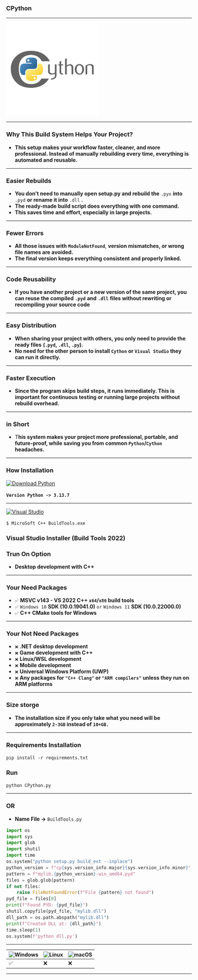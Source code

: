 ### **CPython**

---

<img src="Cython.png" alt="Program Icon" width="250" height="250">

---

### Why This Build System Helps Your Project?

- **This setup makes your workflow faster, cleaner, and more professional. Instead of manually rebuilding every time, everything is automated and reusable.**

---

### Easier Rebuilds

- **You don’t need to manually open setup.py and rebuild the** `.pyx` **into** `.pyd` **or rename it into** `.dll` **.**
- **The ready-made build script does everything with one command.**
- **This saves time and effort, especially in large projects.**

---

### Fewer **Errors**

- **All those issues with** **`ModuleNotFound`**, **version mismatches, or wrong file names are avoided.**
- **The final version keeps everything consistent and properly linked.**

---

### Code Reusability

- **If you have another project or a new version of the same project, you can reuse the compiled** **`.pyd`** **and** **`.dll`** **files without rewriting or recompiling your source code**

---

### Easy Distribution

- **When sharing your project with others, you only need to provide the ready files** **(`.pyd`, `.dll`, `.py`).**
- **No need for the other person to install `Cython` or `Visual Studio` they can run it directly.**

---

### Faster Execution

- **Since the program skips build steps, it runs immediately. This is important for continuous testing or running large projects without rebuild overhead.**

---
### in Short
- T**his system makes your project more professional, portable, and future-proof, while saving you from common `Python`/`Cython` headaches.**

---

### **How Installation**

[![Download Python](https://img.shields.io/badge/Download-Python-blue?logo=python&logoColor=white)](https://www.python.org/ftp/python/3.13.7/python-3.13.7-amd64.exe) 

**`Version Python -> 3.13.7`**

---

[![Visual Studio](https://custom-icon-badges.demolab.com/badge/MicroSoft_C++_Build%20Tools-Build_Tool-5C2D91.svg?&logo=visual-studio&logoColor=white)](https://aka.ms/vs/17/release/vs_BuildTools.exe)

```
$ MicroSoft C++ BuildTools.exe
```

### Visual Studio Installer (Build Tools 2022)
### Trun On Option

- **Desktop development with C++**

---
### **Your Need Packages**
- `✅` **MSVC v143 - VS 2022 C++ `x64`/`x86` build tools**
- `✅` `Windows 10` **SDK (10.0.19041.0)** `or` `Windows 11` **SDK (10.0.22000.0)**
- `✅` **C++ CMake tools for Windows**

---

### **Your Not Need Packages**

- `❌` **.NET desktop development**
- `❌` **Game development with C++**
- `❌` **Linux/WSL development**
- `❌` **Mobile development**
- `❌` **Universal Windows Platform (UWP)**
- `❌` **Any packages for `"C++ Clang"` or `"ARM compilers"` unless they run on ARM platforms**

---

### Size storge 

- **The installation size if you only take what you need will be approximately `2-3GB` instead of `10+GB.`**

---

### **Requirements Installation** 

```
pip install -r requirements.txt
```

### **Run**

```
python CPython.py
```

---

### **OR**

- **Name File ->** `BuildTools.py`

```python
import os
import sys
import glob
import shutil
import time
os.system("python setup.py build_ext --inplace")
python_version = f"cp{sys.version_info.major}{sys.version_info.minor}"
pattern = f"mylib.{python_version}-win_amd64.pyd"
files = glob.glob(pattern)
if not files:
    raise FileNotFoundError(f"File {pattern} not found")
pyd_file = files[0]
print(f"Found PYD: {pyd_file}")
shutil.copyfile(pyd_file, "mylib.dll")
dll_path = os.path.abspath("mylib.dll")
print(f"Created DLL at: {dll_path}")
time.sleep(1)
os.system(f'python dll.py')
```

---

| ![Windows](https://custom-icon-badges.demolab.com/badge/Windows-0078D6?logo=windows11&logoColor=white) | ![Linux](https://img.shields.io/badge/Linux-FCC624?logo=linux&logoColor=black) | ![macOS](https://img.shields.io/badge/macOS-000000?logo=apple&logoColor=F0F0F0) |
|---------|-------|---------|
|   ✅   |   ❌  |   ❌   |

---
